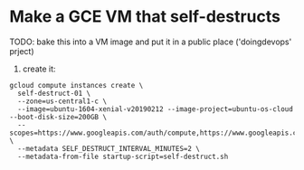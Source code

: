 # Make a GCE VM that self-destructs

TODO: bake this into a VM image and put it in a public place ('doingdevops' prject)

1. create it:
```
gcloud compute instances create \
  self-destruct-01 \
  --zone=us-central1-c \
  --image=ubuntu-1604-xenial-v20190212 --image-project=ubuntu-os-cloud --boot-disk-size=200GB \
  --scopes=https://www.googleapis.com/auth/compute,https://www.googleapis.com/auth/servicecontrol,https://www.googleapis.com/auth/service.management.readonly,https://www.googleapis.com/auth/logging.write,https://www.googleapis.com/auth/monitoring.write,https://www.googleapis.com/auth/trace.append,https://www.googleapis.com/auth/devstorage.read_only \
  --metadata SELF_DESTRUCT_INTERVAL_MINUTES=2 \
  --metadata-from-file startup-script=self-destruct.sh
```